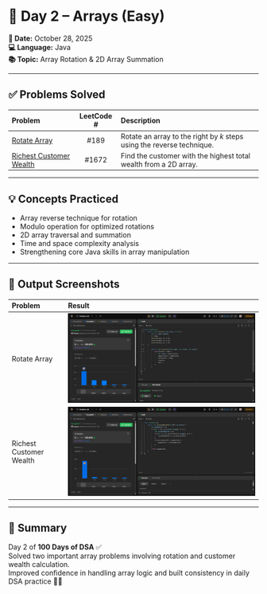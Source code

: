 # 🧠 Day 2 – Arrays (Easy)

**📅 Date:** October 28, 2025  
**💻 Language:** Java  
**📚 Topic:** Array Rotation & 2D Array Summation  

---

## ✅ Problems Solved
| Problem | LeetCode # | Description |
|:--|:--:|:--|
| [Rotate Array](https://leetcode.com/problems/rotate-array/) | #189 | Rotate an array to the right by *k* steps using the reverse technique. |
| [Richest Customer Wealth](https://leetcode.com/problems/richest-customer-wealth/) | #1672 | Find the customer with the highest total wealth from a 2D array. |

---

## 💡 Concepts Practiced
- Array reverse technique for rotation  
- Modulo operation for optimized rotations  
- 2D array traversal and summation  
- Time and space complexity analysis  
- Strengthening core Java skills in array manipulation  

---

## 🧩 Output Screenshots
| Problem | Result |
|:--|:--|
| Rotate Array | ![RotateArray_result](./rotateArrayByK.png) |
| Richest Customer Wealth | ![RichestCustomer_result](./richestCustomerWealth.png) |

---

## 🏁 Summary
Day 2 of **100 Days of DSA** ✅  
Solved two important array problems involving rotation and customer wealth calculation.  
Improved confidence in handling array logic and built consistency in daily DSA practice 🚀🔥
